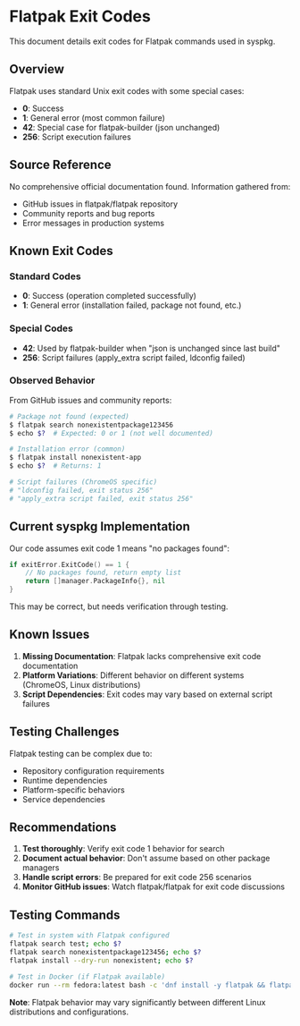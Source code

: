 # Flatpak Exit Codes

This document details exit codes for Flatpak commands used in syspkg.

## Overview

Flatpak uses standard Unix exit codes with some special cases:
- **0**: Success
- **1**: General error (most common failure)
- **42**: Special case for flatpak-builder (json unchanged)
- **256**: Script execution failures

## Source Reference

No comprehensive official documentation found. Information gathered from:
- GitHub issues in flatpak/flatpak repository
- Community reports and bug reports
- Error messages in production systems

## Known Exit Codes

### Standard Codes
- **0**: Success (operation completed successfully)
- **1**: General error (installation failed, package not found, etc.)

### Special Codes
- **42**: Used by flatpak-builder when "json is unchanged since last build"
- **256**: Script failures (apply_extra script failed, ldconfig failed)

### Observed Behavior

From GitHub issues and community reports:

```bash
# Package not found (expected)
$ flatpak search nonexistentpackage123456
$ echo $?  # Expected: 0 or 1 (not well documented)

# Installation error (common)
$ flatpak install nonexistent-app
$ echo $?  # Returns: 1

# Script failures (ChromeOS specific)
# "ldconfig failed, exit status 256"
# "apply_extra script failed, exit status 256"
```

## Current syspkg Implementation

Our code assumes exit code 1 means "no packages found":
```go
if exitError.ExitCode() == 1 {
    // No packages found, return empty list
    return []manager.PackageInfo{}, nil
}
```

This may be correct, but needs verification through testing.

## Known Issues

1. **Missing Documentation**: Flatpak lacks comprehensive exit code documentation
2. **Platform Variations**: Different behavior on different systems (ChromeOS, Linux distributions)
3. **Script Dependencies**: Exit codes may vary based on external script failures

## Testing Challenges

Flatpak testing can be complex due to:
- Repository configuration requirements
- Runtime dependencies
- Platform-specific behaviors
- Service dependencies

## Recommendations

1. **Test thoroughly**: Verify exit code 1 behavior for search
2. **Document actual behavior**: Don't assume based on other package managers
3. **Handle script errors**: Be prepared for exit code 256 scenarios
4. **Monitor GitHub issues**: Watch flatpak/flatpak for exit code discussions

## Testing Commands

```bash
# Test in system with Flatpak configured
flatpak search test; echo $?
flatpak search nonexistentpackage123456; echo $?
flatpak install --dry-run nonexistent; echo $?

# Test in Docker (if Flatpak available)
docker run --rm fedora:latest bash -c 'dnf install -y flatpak && flatpak search test; echo $?'
```

**Note**: Flatpak behavior may vary significantly between different Linux distributions and configurations.
